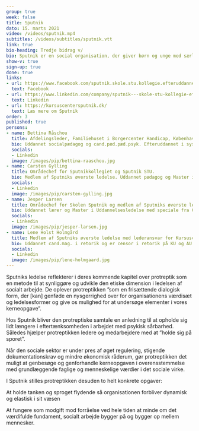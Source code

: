 ```yaml
---
group: true
week: false
title: Sputnik
dato: 15. marts 2021
video: /videos/sputnik.mp4
subtitles: /videos/subtitles/sputnik.vtt
link: true
bio-heading: Tredje bidrag v/
bio: Sputnik er en social organisation, der giver børn og unge med særlige behov mulighed for læring, trivsel og udvikling. Sputnik har dagbehandlingsskoler, særligt tilrettelagt ungdomsuddannelse, botilbud og kursuscenter. Herudover er Sputnik VISO-leverandør for Socialstyrelsen og rådgiver bl.a. i autisme, ADHD, angst og skolevægring.
show-v: true
sign-up: true
done: true
links:
- url: https://www.facebook.com/sputnik.skole.stu.kollegie.efteruddannelse
  text: Facebook
- url: https://www.linkedin.com/company/sputnik---skole-stu-kollegie-efteruddannelse/
  text: Linkedin
- url: https://kursuscentersputnik.dk/
  text: Læs mere om Sputnik
order: 3
published: true
persons:
- name: Bettina Råschou
  title: Afdelingsleder, Familiehuset i Borgercenter Handicap, Københavns Kommune.
  bio: Uddannet socialpædagog og cand.pæd.pæd.psyk. Efteruddannet i systemisk-narrativ familieterapi og autismespecifik metodeudvikling. VISO-specialist for Socialstyrelsen. Tidligere afdelingsleder i Sputnik. Pt. studerende på CCC’s Master i Business Coaching.
  socials:
  - Linkedin
  image: /images/pip/bettina-raaschou.jpg
- name: Carsten Gylling
  title: Områdechef for Sputnikkollegiet og Sputnik STU.
  bio: Medlem af Sputniks øverste ledelse. Uddannet pædagog og Master i Uddannelsesledelse med speciale fra CCC’s Master of Business Coaching. Efteruddannet i systemisk-narrativ familieterapi .
  socials:
  - Linkedin
  image: /images/pip/carsten-gylling.jpg
- name: Jesper Larsen
  title: Områdechef for Skolen Sputnik og medlem af Sputniks øverste ledelse.
  bio: Uddannet lærer og Master i Uddannelsesledelse med speciale fra CCC’s Master of Business Coaching. Efteruddannet i systemisk-narrativ familieterapi og uddannelsesansvarlig for Kursuscenter Sputniks systemisk-narrative lederuddannelse.
  socials:
  - Linkedin
  image: /images/pip/jesper-larsen.jpg
- name: Lene Holst Holmgård
  title: Medlem af Sputniks øverste ledelse med lederansvar for Kursuscenter Sputnik, Sputniks psykologteam og kommunikationsindsats.
  bio: Uddannet cand.mag. i retorik og er censor i retorik på KU og AU. Efteruddannet fra Københavns Kommunes lederudviklingsprogram og Sputniks systemisk-narrative lederuddannelse.
  socials:
  - Linkedin
  image: /images/pip/lene-holmgaard.jpg
---
```


Sputniks ledelse reflekterer i deres kommende kapitel over protreptik som en metode til at synliggøre og udvikle den etiske dimension i ledelsen af socialt arbejde. De oplever protreptikken ”som en frisættende dialogisk form, der [kan] genføde en nysgerrighed over for organisationens værdisæt og ledelsesformer og give os mulighed for at undersøge elementer i vores kerneopgave”.

 

Hos Sputnik bliver den protreptiske samtale en anledning til at opholde sig lidt længere i eftertænksomheden i arbejdet med psykisk sårbarhed. Således hjælper protreptikken ledere og medarbejdere med at ”holde sig på sporet”. 

 

Når den sociale sektor er under pres af øget regulering, stigende dokumentationskrav og mindre økonomisk råderum, gør protreptikken det muligt at genbesøge og genforhandle kerneopgaven i overensstemmelse med grundlæggende faglige og menneskelige værdier i det sociale virke.

 

I Sputnik stilles protreptikken desuden to helt konkrete opgaver: 

 

At holde tanken og sproget flydende så organisationen forbliver dynamisk og elastisk i sit væsen

 

At fungere som modgift mod forråelse ved hele tiden at minde om det værdifulde fundament, socialt arbejde bygger på og bygger op mellem mennesker.